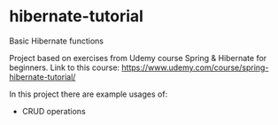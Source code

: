 # hibernate-tutorial
Basic Hibernate functions

Project based on exercises from Udemy course Spring & Hibernate for beginners.
Link to this course: https://www.udemy.com/course/spring-hibernate-tutorial/

In this  project there are example usages of:
- CRUD operations